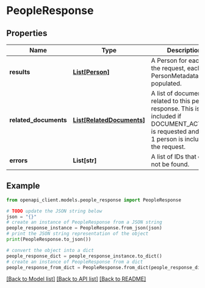 # PeopleResponse


## Properties

Name | Type | Description | Notes
------------ | ------------- | ------------- | -------------
**results** | [**List[Person]**](Person.md) | A Person for each ID in the request, each with PersonMetadata populated. | [optional] 
**related_documents** | [**List[RelatedDocuments]**](RelatedDocuments.md) | A list of documents related to this people response. This is only included if DOCUMENT_ACTIVITY is requested and only 1 person is included in the request. | [optional] 
**errors** | **List[str]** | A list of IDs that could not be found. | [optional] 

## Example

```python
from openapi_client.models.people_response import PeopleResponse

# TODO update the JSON string below
json = "{}"
# create an instance of PeopleResponse from a JSON string
people_response_instance = PeopleResponse.from_json(json)
# print the JSON string representation of the object
print(PeopleResponse.to_json())

# convert the object into a dict
people_response_dict = people_response_instance.to_dict()
# create an instance of PeopleResponse from a dict
people_response_from_dict = PeopleResponse.from_dict(people_response_dict)
```
[[Back to Model list]](../README.md#documentation-for-models) [[Back to API list]](../README.md#documentation-for-api-endpoints) [[Back to README]](../README.md)


